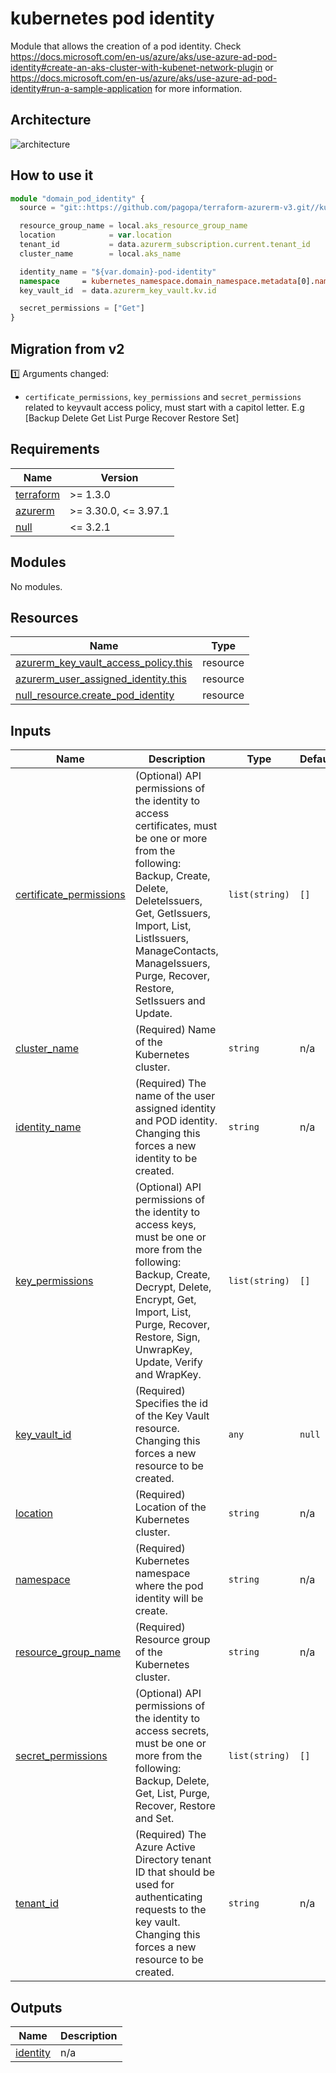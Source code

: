 # kubernetes pod identity

Module that allows the creation of a pod identity. Check <https://docs.microsoft.com/en-us/azure/aks/use-azure-ad-pod-identity#create-an-aks-cluster-with-kubenet-network-plugin> or <https://docs.microsoft.com/en-us/azure/aks/use-azure-ad-pod-identity#run-a-sample-application> for more information.

## Architecture

![architecture](./docs/module-arch.drawio.png)

## How to use it

```ts
module "domain_pod_identity" {
  source = "git::https://github.com/pagopa/terraform-azurerm-v3.git//kubernetes_pod_identity?ref=v3.15.0"

  resource_group_name = local.aks_resource_group_name
  location            = var.location
  tenant_id           = data.azurerm_subscription.current.tenant_id
  cluster_name        = local.aks_name

  identity_name = "${var.domain}-pod-identity"
  namespace     = kubernetes_namespace.domain_namespace.metadata[0].name
  key_vault_id  = data.azurerm_key_vault.kv.id

  secret_permissions = ["Get"]
}
```

## Migration from v2

1️⃣ Arguments changed:

* `certificate_permissions`, `key_permissions` and `secret_permissions` related to keyvault access policy, must start with a capitol letter. E.g [Backup Delete Get List Purge Recover Restore Set]

<!-- markdownlint-disable -->
<!-- BEGINNING OF PRE-COMMIT-TERRAFORM DOCS HOOK -->
## Requirements

| Name | Version |
|------|---------|
| <a name="requirement_terraform"></a> [terraform](#requirement\_terraform) | >= 1.3.0 |
| <a name="requirement_azurerm"></a> [azurerm](#requirement\_azurerm) | >= 3.30.0, <= 3.97.1 |
| <a name="requirement_null"></a> [null](#requirement\_null) | <= 3.2.1 |

## Modules

No modules.

## Resources

| Name | Type |
|------|------|
| [azurerm_key_vault_access_policy.this](https://registry.terraform.io/providers/hashicorp/azurerm/latest/docs/resources/key_vault_access_policy) | resource |
| [azurerm_user_assigned_identity.this](https://registry.terraform.io/providers/hashicorp/azurerm/latest/docs/resources/user_assigned_identity) | resource |
| [null_resource.create_pod_identity](https://registry.terraform.io/providers/hashicorp/null/latest/docs/resources/resource) | resource |

## Inputs

| Name | Description | Type | Default | Required |
|------|-------------|------|---------|:--------:|
| <a name="input_certificate_permissions"></a> [certificate\_permissions](#input\_certificate\_permissions) | (Optional) API permissions of the identity to access certificates, must be one or more from the following: Backup, Create, Delete, DeleteIssuers, Get, GetIssuers, Import, List, ListIssuers, ManageContacts, ManageIssuers, Purge, Recover, Restore, SetIssuers and Update. | `list(string)` | `[]` | no |
| <a name="input_cluster_name"></a> [cluster\_name](#input\_cluster\_name) | (Required) Name of the Kubernetes cluster. | `string` | n/a | yes |
| <a name="input_identity_name"></a> [identity\_name](#input\_identity\_name) | (Required) The name of the user assigned identity and POD identity. Changing this forces a new identity to be created. | `string` | n/a | yes |
| <a name="input_key_permissions"></a> [key\_permissions](#input\_key\_permissions) | (Optional) API permissions of the identity to access keys, must be one or more from the following: Backup, Create, Decrypt, Delete, Encrypt, Get, Import, List, Purge, Recover, Restore, Sign, UnwrapKey, Update, Verify and WrapKey. | `list(string)` | `[]` | no |
| <a name="input_key_vault_id"></a> [key\_vault\_id](#input\_key\_vault\_id) | (Required) Specifies the id of the Key Vault resource. Changing this forces a new resource to be created. | `any` | `null` | no |
| <a name="input_location"></a> [location](#input\_location) | (Required) Location of the Kubernetes cluster. | `string` | n/a | yes |
| <a name="input_namespace"></a> [namespace](#input\_namespace) | (Required) Kubernetes namespace where the pod identity will be create. | `string` | n/a | yes |
| <a name="input_resource_group_name"></a> [resource\_group\_name](#input\_resource\_group\_name) | (Required) Resource group of the Kubernetes cluster. | `string` | n/a | yes |
| <a name="input_secret_permissions"></a> [secret\_permissions](#input\_secret\_permissions) | (Optional) API permissions of the identity to access secrets, must be one or more from the following: Backup, Delete, Get, List, Purge, Recover, Restore and Set. | `list(string)` | `[]` | no |
| <a name="input_tenant_id"></a> [tenant\_id](#input\_tenant\_id) | (Required) The Azure Active Directory tenant ID that should be used for authenticating requests to the key vault. Changing this forces a new resource to be created. | `string` | n/a | yes |

## Outputs

| Name | Description |
|------|-------------|
| <a name="output_identity"></a> [identity](#output\_identity) | n/a |
<!-- END OF PRE-COMMIT-TERRAFORM DOCS HOOK -->
